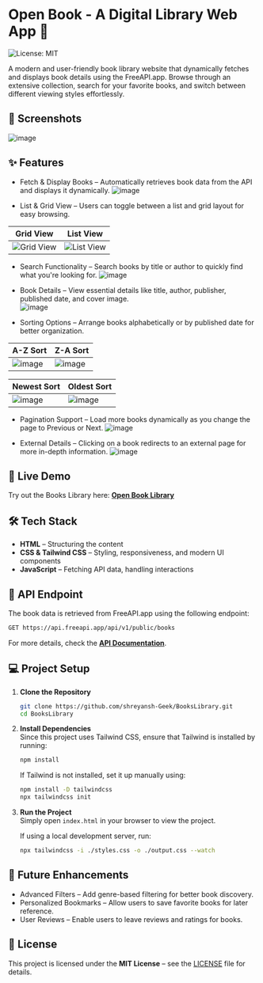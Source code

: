 
# **Open Book - A Digital Library Web App 📖**  

![License: MIT](https://img.shields.io/badge/License-MIT-yellow.svg)  

A modern and user-friendly book library website that dynamically fetches and displays book details using the FreeAPI.app. Browse through an extensive collection, search for your favorite books, and switch between different viewing styles effortlessly.  

## **📸 Screenshots**  
![image](https://github.com/user-attachments/assets/ef1e4a88-d8d6-45c0-a70e-50c0f502b732)

## **✨ Features**  

- Fetch & Display Books – Automatically retrieves book data from the API and displays it dynamically.
![image](https://github.com/user-attachments/assets/d3e6c3f5-2427-43f6-8284-ad2ea7560b30)

  
- List & Grid View – Users can toggle between a list and grid layout for easy browsing.

| Grid View | List View |
|---|---|
| ![Grid View](https://github.com/user-attachments/assets/a0e313cd-4125-495d-899a-4f6989c9dc68) | ![List View](https://github.com/user-attachments/assets/5e3cd728-4aac-4844-9a5e-7f30c0646d88) |

- Search Functionality – Search books by title or author to quickly find what you're looking for.
![image](https://github.com/user-attachments/assets/e60060ea-7f69-48c3-a3d6-487cfb187af2)

- Book Details – View essential details like title, author, publisher, published date, and cover image.  
![image](https://github.com/user-attachments/assets/1a33399e-3b27-42e7-b907-49b124982d1d)

- Sorting Options – Arrange books alphabetically or by published date for better organization. 

| A-Z Sort | Z-A Sort |
|---|---|
| ![image](https://github.com/user-attachments/assets/851fac5c-32bc-4137-a456-b8957b38a0e1) | ![image](https://github.com/user-attachments/assets/f33a0e53-d0ab-4112-8507-393637b98190) |

| Newest Sort | Oldest Sort |
|---|---|
| ![image](https://github.com/user-attachments/assets/b4ebad90-dbee-4ee4-b358-c9a9432a2bd1) | ![image](https://github.com/user-attachments/assets/80fed86d-2e02-489a-92f1-51b68024303a) |

- Pagination Support – Load more books dynamically as you change the page to Previous or Next.
![image](https://github.com/user-attachments/assets/b031caf7-898b-4bb2-92bc-6cb44034d848)

- External Details – Clicking on a book redirects to an external page for more in-depth information. 
![image](https://github.com/user-attachments/assets/fecf101c-db30-4cd6-8e07-de75c106a622)
 

## **🚀 Live Demo**  

Try out the Books Library here: **[Open Book Library](https://open-book-libraryy.vercel.app/)**  

## **🛠️ Tech Stack**  

- **HTML** – Structuring the content  
- **CSS & Tailwind CSS** – Styling, responsiveness, and modern UI components  
- **JavaScript** – Fetching API data, handling interactions  

## **📡 API Endpoint**  

The book data is retrieved from FreeAPI.app using the following endpoint:  

```bash
GET https://api.freeapi.app/api/v1/public/books
```

For more details, check the **[API Documentation](https://freeapi.hashnode.space/api-guide/apireference/getBooks)**.  

## **💻 Project Setup**  

1. **Clone the Repository**  
   ```bash
   git clone https://github.com/shreyansh-Geek/BooksLibrary.git
   cd BooksLibrary
   ```

2. **Install Dependencies**  
   Since this project uses Tailwind CSS, ensure that Tailwind is installed by running:  
   ```bash
   npm install
   ```

   If Tailwind is not installed, set it up manually using:  
   ```bash
   npm install -D tailwindcss
   npx tailwindcss init
   ```

3. **Run the Project**  
   Simply open `index.html` in your browser to view the project.  

   If using a local development server, run:  
   ```bash
   npx tailwindcss -i ./styles.css -o ./output.css --watch
   ```

## **🔮 Future Enhancements**  

- Advanced Filters – Add genre-based filtering for better book discovery.  
- Personalized Bookmarks – Allow users to save favorite books for later reference.  
- User Reviews – Enable users to leave reviews and ratings for books.  

## **📄 License**  

This project is licensed under the **MIT License** – see the [LICENSE](LICENSE) file for details.  
